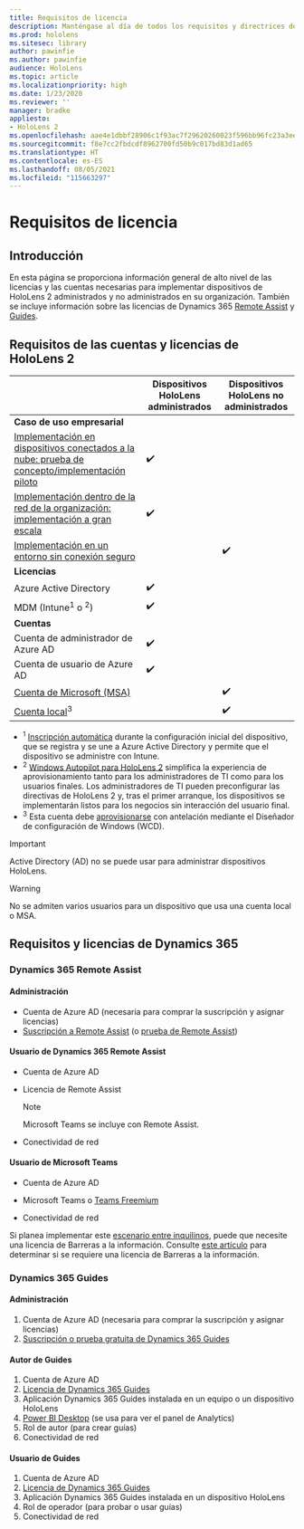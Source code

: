 ```yaml
---
title: Requisitos de licencia
description: Manténgase al día de todos los requisitos y directrices de licencia que necesita para la administración de dispositivos móviles, HoloLens y Asistencia remota.
ms.prod: hololens
ms.sitesec: library
author: pawinfie
ms.author: pawinfie
audience: HoloLens
ms.topic: article
ms.localizationpriority: high
ms.date: 1/23/2020
ms.reviewer: ''
manager: bradke
appliesto:
- HoloLens 2
ms.openlocfilehash: aae4e1dbbf28906c1f93ac7f29620260023f596bb96fc23a3ee78442e70585fa
ms.sourcegitcommit: f8e7cc2fbdcdf8962700fd50b9c017bd83d1ad65
ms.translationtype: HT
ms.contentlocale: es-ES
ms.lasthandoff: 08/05/2021
ms.locfileid: "115663297"
---
```

# <a name="license-requirements"></a>Requisitos de licencia

## <a name="overview"></a>Introducción
En esta página se proporciona información general de alto nivel de las licencias y las cuentas necesarias para implementar dispositivos de HoloLens 2 administrados y no administrados en su organización. También se incluye información sobre las licencias de Dynamics 365 [Remote Assist](#dynamics-365-remote-assist) y [Guides](#dynamics-365-guides).

## <a name="hololens-2-license-and-account-requirements"></a>Requisitos de las cuentas y licencias de HoloLens 2

 
|       &nbsp;      | Dispositivos HoloLens administrados | Dispositivos HoloLens no administrados |
|-------------------|-----------------|---------------------|
| **Caso de uso empresarial** | | |
| [Implementación en dispositivos conectados a la nube: prueba de concepto/implementación piloto](hololens-requirements.md#scenario-a-deploy-to-cloud-connected-devices)  | ✔️| |
| [Implementación dentro de la red de la organización: implementación a gran escala](hololens-requirements.md#scenario-b-deploy-inside-your-organizations-network) | ✔️| |
| [Implementación en un entorno sin conexión seguro](hololens-requirements.md#scenario-c-deploy-in-secure-offline-environment) | | ✔️ |
| **Licencias** | | |
| Azure Active Directory | ✔️ | |
| MDM (Intune<sup>1</sup> o <sup>2</sup>) | ✔️  | |
| **Cuentas** |  | |
| Cuenta de administrador de Azure AD | ✔️ |  |
| Cuenta de usuario de Azure AD | ✔️ | |
| [Cuenta de Microsoft (MSA)](/windows/security/identity-protection/access-control/microsoft-accounts)| | ✔️ |
| [Cuenta local](/windows/security/identity-protection/access-control/local-accounts)<sup>3</sup> | | ✔️ |
- <sup>1</sup> [Inscripción automática](/mem/intune/enrollment/windows-enroll#enable-windows-10-automatic-enrollment) durante la configuración inicial del dispositivo, que se registra y se une a Azure Active Directory y permite que el dispositivo se administre con Intune.
- <sup>2</sup> [Windows Autopilot para HoloLens 2](hololens2-autopilot.md) simplifica la experiencia de aprovisionamiento tanto para los administradores de TI como para los usuarios finales. Los administradores de TI pueden preconfigurar las directivas de HoloLens 2 y, tras el primer arranque, los dispositivos se implementarán listos para los negocios sin interacción del usuario final.
- <sup>3</sup> Esta cuenta debe [aprovisionarse](hololens-provisioning.md#provisioning-package-hololens-wizard) con antelación mediante el Diseñador de configuración de Windows (WCD).

> [!IMPORTANT]
> Active Directory (AD) no se puede usar para administrar dispositivos HoloLens.
 
> [!WARNING]
> No se admiten varios usuarios para un dispositivo que usa una cuenta local o MSA.

## <a name="dynamics-365-licensing-and-requirements"></a>Requisitos y licencias de Dynamics 365

### <a name="dynamics-365-remote-assist"></a>Dynamics 365 Remote Assist 

#### <a name="admin"></a>Administración

- Cuenta de Azure AD (necesaria para comprar la suscripción y asignar licencias)
- [Suscripción a Remote Assist](/dynamics365/mixed-reality/remote-assist/buy-and-deploy-remote-assist) (o [prueba de Remote Assist](/dynamics365/mixed-reality/remote-assist/try-remote-assist))
    
#### <a name="dynamics-365-remote-assist-user"></a>Usuario de Dynamics 365 Remote Assist

- Cuenta de Azure AD

- Licencia de Remote Assist 

  > [!NOTE]
  > Microsoft Teams se incluye con Remote Assist.

- Conectividad de red

#### <a name="microsoft-teams-user"></a>Usuario de Microsoft Teams

- Cuenta de Azure AD

- Microsoft Teams o [Teams Freemium](https://products.office.com/microsoft-teams/free)

- Conectividad de red

Si planea implementar este [escenario entre inquilinos](/dynamics365/mixed-reality/remote-assist/cross-tenant-overview#scenario-2-leasing-services-to-other-tenants), puede que necesite una licencia de Barreras a la información. Consulte [este artículo](/dynamics365/mixed-reality/remote-assist/cross-tenant-licensing-implementation#step-1-determine-if-information-barriers-are-necessary) para determinar si se requiere una licencia de Barreras a la información.

### <a name="dynamics-365-guides"></a>Dynamics 365 Guides 

#### <a name="admin"></a>Administración

1. Cuenta de Azure AD (necesaria para comprar la suscripción y asignar licencias)
2. [Suscripción o prueba gratuita de Dynamics 365 Guides](/dynamics365/mixed-reality/guides/setup-step-one)

#### <a name="guides-author"></a>Autor de Guides

1. Cuenta de Azure AD
1. [Licencia de Dynamics 365 Guides](/dynamics365/mixed-reality/guides/requirements)
1. Aplicación Dynamics 365 Guides instalada en un equipo o un dispositivo HoloLens
1. [Power BI Desktop](https://powerbi.microsoft.com/desktop/) (se usa para ver el panel de Analytics)
1. Rol de autor (para crear guías)
1. Conectividad de red

#### <a name="guides-user"></a>Usuario de Guides

1. Cuenta de Azure AD
1. [Licencia de Dynamics 365 Guides](/dynamics365/mixed-reality/guides/requirements)
1. Aplicación Dynamics 365 Guides instalada en un dispositivo HoloLens
1. Rol de operador (para probar o usar guías)
1. Conectividad de red
